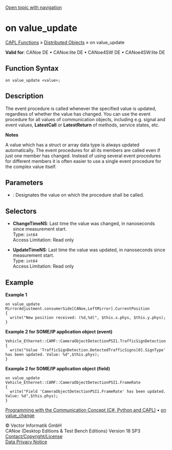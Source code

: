 [Open topic with navigation](../../../../../CANoeDEFamily.htm#Topics/CAPLFunctions/DistributedObjects/EventProcedures/CAPLfunctionOnValueUpdate.md)

# on value_update

[CAPL Functions](../../CAPLfunctions.md) » [Distributed Objects](../CAPLfunctionsDOOverview.md) » on value_update

**Valid for**: CANoe DE • CANoe:lite DE • CANoe4SW DE • CANoe4SW:lite DE

## Function Syntax

`on value_update <value>;`

## Description

The event procedure is called whenever the specified value is updated, regardless of whether the value has changed. You can use the event procedure for all values of communication objects, including e.g. signal and event values, **LatestCall** or **LatestReturn** of methods, service states, etc.

**Notes**

A value which has a struct or array data type is always updated automatically. The event procedures for all its members are called even if just one member has changed. Instead of using several event procedures for different members it is often easier to use a single event procedure for the complex value itself.

## Parameters

- **<value>**: Designates the value on which the procedure shall be called.

## Selectors

- **ChangeTimeNS**: Last time the value was changed, in nanoseconds since measurement start.  
  Type: `int64`  
  Access Limitation: Read only

- **UpdateTimeNS**: Last time the value was updated, in nanoseconds since measurement start.  
  Type: `int64`  
  Access Limitation: Read only

## Example

**Example 1**

```plaintext
on value_update MirrorAdjustment.consumerSide[CANoe,LeftMirror].CurrentPosition
{
  write("New position received: (%d,%d)", $this.x.phys, $this.y.phys);
}
```

**Example 2 for SOME/IP application object (event)**

```plaintext
Vehicle_Ethernet::CAMF::CameraObjectDetectionPSI1.TrafficSignDetection.DetectedTrafficSigns[0].SignType
{
  write("Value 'TrafficSignDetection.DetectedTrafficSigns[0].SignType' has been updated. Value: %d",$this.phys);
}
```

**Example 2 for SOME/IP application object (field)**

```plaintext
on value_update Vehicle_Ethernet::CAMF::CameraObjectDetectionPSI1.FrameRate
{
  write("Field 'CameraObjectDetectionPSI1.FrameRate' has been updated. Value: %d",$this.phys);
}
```

[Programming with the Communication Concept (C#, Python and CAPL)](../../../CANoeCANalyzer/CommunicationConcept/Programming/CCP.md) • [on value_change](CAPLfunctionOnValueChange.md)

© Vector Informatik GmbH  
CANoe (Desktop Editions & Test Bench Editions) Version 18 SP3  
[Contact/Copyright/License](../../../Shared/ContactCopyrightLicense.md)  
[Data Privacy Notice](https://www.vector.com/int/en/company/get-info/privacy-policy/)